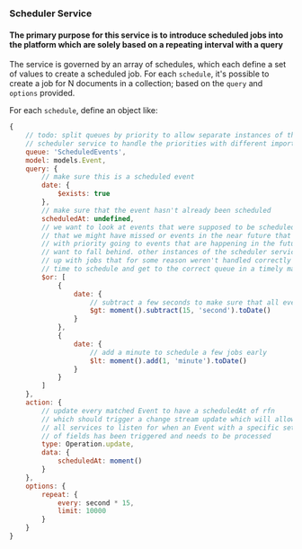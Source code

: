 ### Scheduler Service

#### The primary purpose for this service is to introduce scheduled jobs into the platform which are solely based on a repeating interval with a query

The service is governed by an array of schedules, which each define a set of values to create a scheduled job. For each `schedule`, it's possible to create a job for N documents in a collection; based on the `query` and `options` provided.

For each `schedule`, define an object like:
```javascript
{
	// todo: split queues by priority to allow separate instances of the
	// scheduler service to handle the priorities with different importance
	queue: 'ScheduledEvents',
	model: models.Event,
	query: {
		// make sure this is a scheduled event
		date: {
			$exists: true
		},
		// make sure that the event hasn't already been scheduled
		scheduledAt: undefined,
		// we want to look at events that were supposed to be scheduled
		// that we might have missed or events in the near future that need to be processed
		// with priority going to events that are happening in the future because we don't
		// want to fall behind. other instances of the scheduler service can handle catching
		// up with jobs that for some reason weren't handled correctly or are taking a long
		// time to schedule and get to the correct queue in a timely manner
		$or: [
			{
				date: {
					// subtract a few seconds to make sure that all events are being processed
					$gt: moment().subtract(15, 'second').toDate()
				}
			},
			{
				date: {
					// add a minute to schedule a few jobs early
					$lt: moment().add(1, 'minute').toDate()
				}
			}
		]
	},
	action: {
		// update every matched Event to have a scheduledAt of rfn
		// which should trigger a change stream update which will allow
		// all services to listen for when an Event with a specific set
		// of fields has been triggered and needs to be processed
		type: Operation.update,
		data: {
			scheduledAt: moment()
		}
	},
	options: {
		repeat: {
			every: second * 15,
			limit: 10000
		}
	}
}
```